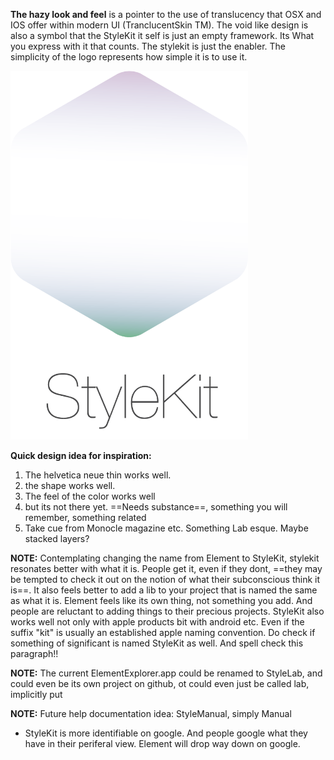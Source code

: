 **The hazy look and feel** is a pointer to the use of translucency that OSX and IOS offer within modern UI (TranclucentSkin TM). The void like design is also a symbol that the StyleKit it self is just an empty framework. <!--more--> Its What you express with it that counts. The stylekit is just the enabler. The simplicity of the logo represents how simple it is to use it.   

<img width="380" alt="img" src="https://raw.githubusercontent.com/stylekit/img/master/stylekit_idea_01.png">


**Quick design idea for inspiration:**   
1. The helvetica neue thin works well.   
2. the shape works well.  
3. The feel of the color works well  
4. but its not there yet. ==Needs substance==, something you will remember, something related  
5. Take cue from Monocle magazine etc. Something Lab esque. Maybe stacked layers?   

**NOTE:** Contemplating changing the name from Element to StyleKit, stylekit resonates better with what it is. People get it, even if they dont, ==they may be tempted to check it out on the notion of what their subconscious think it is==. It also feels better to add a lib to your project that is named the same as what it is. Element feels like its own thing, not something you add. And people are reluctant to adding things to their precious projects. StyleKit also works well not only with apple products bit with android etc. Even if the suffix "kit" is usually an established apple naming convention. Do check if something of significant is named StyleKit as well. And spell check this paragraph!!  

**NOTE:** The current ElementExplorer.app could be renamed to StyleLab, and could even be its own project on github, ot could even just be called lab, implicitly put

**NOTE:** Future help documentation idea: StyleManual, simply Manual

- StyleKit is more identifiable on google. And people google what they have in their periferal view. Element will drop way down on google. 
